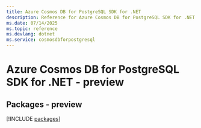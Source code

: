 ```yaml
---
title: Azure Cosmos DB for PostgreSQL SDK for .NET
description: Reference for Azure Cosmos DB for PostgreSQL SDK for .NET
ms.date: 07/14/2025
ms.topic: reference
ms.devlang: dotnet
ms.service: cosmosdbforpostgresql
---
```

# Azure Cosmos DB for PostgreSQL SDK for .NET - preview
## Packages - preview
[!INCLUDE [packages](cosmos-db-for-postgresql-index.md)]